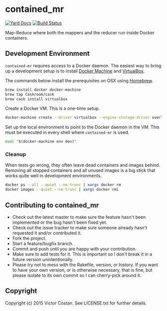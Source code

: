 # contained_mr

[![Yard Docs](http://img.shields.io/badge/yard-docs-blue.svg)](http://rubydoc.info/github/pwnall/contained_mr/master/frames)
[![Build Status](https://travis-ci.org/pwnall/contained_mr.svg?branch=master)](https://travis-ci.org/pwnall/contained_mr)

Map-Reduce where both the mappers and the reducer run inside Docker containers.

## Development Environment

`contained-mr` requires access to a Docker daemon. The easiest way to
bring up a development setup is to install
[Docker Machine](https://github.com/docker/machine) and
[VirtualBox](https://www.virtualbox.org/).

The commands below install the prerequisites on OSX using
[Homebrew](http://brew.sh/).

```bash
brew install docker docker-machine
brew tap Caskroom/cask
brew cask install virtualbox
```

Create a Docker VM. This is a one-time setup.

```bash
docker-machine create --driver virtualbox --engine-storage-driver overlay dev
```

Set up the local environment to point to the Docker daemon in the VM. This must
be executed in every shell where `contained-mr` is used.

```bash
eval "$(docker-machine env dev)"
```

### Cleanup

When tests go wrong, they often leave dead containers and images behind.
Removing all stopped containers and all unused images is a big stick that works
quite well in development environments.

```bash
docker ps --all --quiet --no-trunc | xargs docker rm
docker images --quiet --no-trunc | xargs docker rmi
```


## Contributing to contained_mr

* Check out the latest master to make sure the feature hasn't been implemented or the bug hasn't been fixed yet.
* Check out the issue tracker to make sure someone already hasn't requested it and/or contributed it.
* Fork the project.
* Start a feature/bugfix branch.
* Commit and push until you are happy with your contribution.
* Make sure to add tests for it. This is important so I don't break it in a future version unintentionally.
* Please try not to mess with the Rakefile, version, or history. If you want to have your own version, or is otherwise necessary, that is fine, but please isolate to its own commit so I can cherry-pick around it.

## Copyright

Copyright (c) 2015 Victor Costan. See LICENSE.txt for further details.
